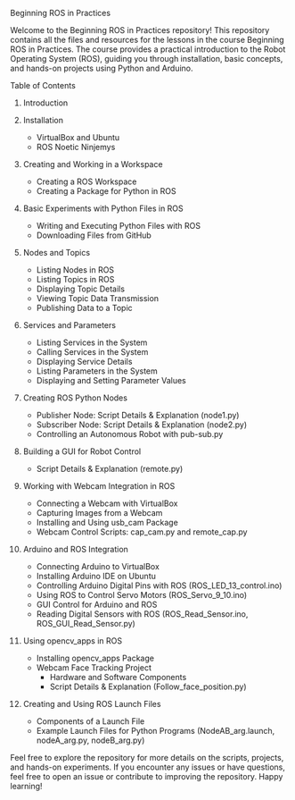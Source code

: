 
Beginning ROS in Practices

Welcome to the Beginning ROS in Practices repository! This repository contains all the files and resources for the lessons in the course Beginning ROS in Practices. The course provides a practical introduction to the Robot Operating System (ROS), guiding you through installation, basic concepts, and hands-on projects using Python and Arduino.

Table of Contents

1. Introduction

2. Installation
   - VirtualBox and Ubuntu
   - ROS Noetic Ninjemys

3. Creating and Working in a Workspace
   - Creating a ROS Workspace
   - Creating a Package for Python in ROS

4. Basic Experiments with Python Files in ROS
   - Writing and Executing Python Files with ROS
   - Downloading Files from GitHub

5. Nodes and Topics
   - Listing Nodes in ROS
   - Listing Topics in ROS
   - Displaying Topic Details
   - Viewing Topic Data Transmission
   - Publishing Data to a Topic

6. Services and Parameters
   - Listing Services in the System
   - Calling Services in the System
   - Displaying Service Details
   - Listing Parameters in the System
   - Displaying and Setting Parameter Values

7. Creating ROS Python Nodes
   - Publisher Node: Script Details & Explanation (node1.py)
   - Subscriber Node: Script Details & Explanation (node2.py)
   - Controlling an Autonomous Robot with pub-sub.py

8. Building a GUI for Robot Control
   - Script Details & Explanation (remote.py)

9. Working with Webcam Integration in ROS
   - Connecting a Webcam with VirtualBox
   - Capturing Images from a Webcam
   - Installing and Using usb_cam Package
   - Webcam Control Scripts: cap_cam.py and remote_cap.py

10. Arduino and ROS Integration
    - Connecting Arduino to VirtualBox
    - Installing Arduino IDE on Ubuntu
    - Controlling Arduino Digital Pins with ROS (ROS_LED_13_control.ino)
    - Using ROS to Control Servo Motors (ROS_Servo_9_10.ino)
    - GUI Control for Arduino and ROS
    - Reading Digital Sensors with ROS (ROS_Read_Sensor.ino, ROS_GUI_Read_Sensor.py)

11. Using opencv_apps in ROS
    - Installing opencv_apps Package
    - Webcam Face Tracking Project
      - Hardware and Software Components
      - Script Details & Explanation (Follow_face_position.py)

12. Creating and Using ROS Launch Files
    - Components of a Launch File
    - Example Launch Files for Python Programs (NodeAB_arg.launch, nodeA_arg.py, nodeB_arg.py)

Feel free to explore the repository for more details on the scripts, projects, and hands-on experiments. If you encounter any issues or have questions, feel free to open an issue or contribute to improving the repository. Happy learning!
